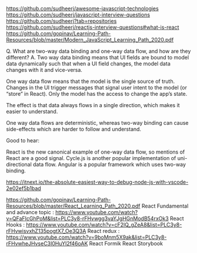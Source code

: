 https://github.com/sudheerj/awesome-javascript-technologies
https://github.com/sudheerj/javascript-interview-questions
https://github.com/sudheerj?tab=repositories
https://github.com/sudheerj/reactjs-interview-questions#what-is-react
https://github.com/gopinav/Learning-Path-Resources/blob/master/Modern_JavaScript_Learning_Path_2020.pdf


Q. What are two-way data binding and one-way data flow, and how are they different?
A. Two way data binding means that UI fields are bound to model data dynamically such that when a UI field changes, the model data changes with it and vice-versa.

One way data flow means that the model is the single source of truth.
Changes in the UI trigger messages that signal user intent to the model (or “store” in React). Only the model has the access to change the app’s state.

The effect is that data always flows in a single direction, which makes it easier to understand.

One way data flows are deterministic, whereas two-way binding can cause side-effects which are harder to follow and understand.

Good to hear:

React is the new canonical example of one-way data flow, so mentions of React are a good signal. Cycle.js is another popular implementation of uni-directional data flow.
Angular is a popular framework which uses two-way binding.

https://itnext.io/the-absolute-easiest-way-to-debug-node-js-with-vscode-2e02ef5b1bad

https://github.com/gopinav/Learning-Path-Resources/blob/master/React_Learning_Path_2020.pdf
React Fundamental and advance topic  : https://www.youtube.com/watch?v=QFaFIcGhPoM&list=PLC3y8-rFHvwgg3vaYJgHGnModB54rxOk3
React Hooks : https://www.youtube.com/watch?v=cF2lQ_gZeA8&list=PLC3y8-rFHvwisvxhZ135pogtX7_Oe3Q3A
React redux : https://www.youtube.com/watch?v=9boMnm5X9ak&list=PLC3y8-rFHvwheJHvseC3I0HuYI2f46oAK
React Formik
React Storybook
